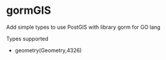 # gormGIS
Add simple types to use PostGIS with library gorm for GO lang

Types supported

- geometry(Geometry,4326)
